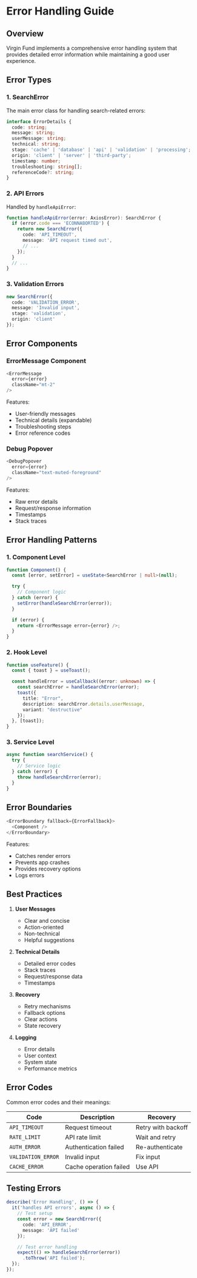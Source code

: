# Error Handling Guide

## Overview

Virgin Fund implements a comprehensive error handling system that provides detailed error information while maintaining a good user experience.

## Error Types

### 1. SearchError

The main error class for handling search-related errors:

```typescript
interface ErrorDetails {
  code: string;
  message: string;
  userMessage: string;
  technical: string;
  stage: 'cache' | 'database' | 'api' | 'validation' | 'processing';
  origin: 'client' | 'server' | 'third-party';
  timestamp: number;
  troubleshooting: string[];
  referenceCode?: string;
}
```

### 2. API Errors

Handled by `handleApiError`:

```typescript
function handleApiError(error: AxiosError): SearchError {
  if (error.code === 'ECONNABORTED') {
    return new SearchError({
      code: 'API_TIMEOUT',
      message: 'API request timed out',
      // ...
    });
  }
  // ...
}
```

### 3. Validation Errors

```typescript
new SearchError({
  code: 'VALIDATION_ERROR',
  message: 'Invalid input',
  stage: 'validation',
  origin: 'client'
});
```

## Error Components

### ErrorMessage Component

```typescript
<ErrorMessage 
  error={error}
  className="mt-2"
/>
```

Features:
- User-friendly messages
- Technical details (expandable)
- Troubleshooting steps
- Error reference codes

### Debug Popover

```typescript
<DebugPopover
  error={error}
  className="text-muted-foreground"
/>
```

Features:
- Raw error details
- Request/response information
- Timestamps
- Stack traces

## Error Handling Patterns

### 1. Component Level

```typescript
function Component() {
  const [error, setError] = useState<SearchError | null>(null);

  try {
    // Component logic
  } catch (error) {
    setError(handleSearchError(error));
  }

  if (error) {
    return <ErrorMessage error={error} />;
  }
}
```

### 2. Hook Level

```typescript
function useFeature() {
  const { toast } = useToast();

  const handleError = useCallback((error: unknown) => {
    const searchError = handleSearchError(error);
    toast({
      title: "Error",
      description: searchError.details.userMessage,
      variant: "destructive"
    });
  }, [toast]);
}
```

### 3. Service Level

```typescript
async function searchService() {
  try {
    // Service logic
  } catch (error) {
    throw handleSearchError(error);
  }
}
```

## Error Boundaries

```typescript
<ErrorBoundary fallback={ErrorFallback}>
  <Component />
</ErrorBoundary>
```

Features:
- Catches render errors
- Prevents app crashes
- Provides recovery options
- Logs errors

## Best Practices

1. **User Messages**
   - Clear and concise
   - Action-oriented
   - Non-technical
   - Helpful suggestions

2. **Technical Details**
   - Detailed error codes
   - Stack traces
   - Request/response data
   - Timestamps

3. **Recovery**
   - Retry mechanisms
   - Fallback options
   - Clear actions
   - State recovery

4. **Logging**
   - Error details
   - User context
   - System state
   - Performance metrics

## Error Codes

Common error codes and their meanings:

| Code | Description | Recovery |
|------|-------------|----------|
| `API_TIMEOUT` | Request timeout | Retry with backoff |
| `RATE_LIMIT` | API rate limit | Wait and retry |
| `AUTH_ERROR` | Authentication failed | Re-authenticate |
| `VALIDATION_ERROR` | Invalid input | Fix input |
| `CACHE_ERROR` | Cache operation failed | Use API |

## Testing Errors

```typescript
describe('Error Handling', () => {
  it('handles API errors', async () => {
    // Test setup
    const error = new SearchError({
      code: 'API_ERROR',
      message: 'API failed'
    });

    // Test error handling
    expect(() => handleSearchError(error))
      .toThrow('API failed');
  });
});
```